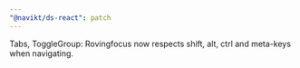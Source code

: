 ```yaml
---
"@navikt/ds-react": patch
---
```


Tabs, ToggleGroup: Rovingfocus now respects shift, alt, ctrl and meta-keys when navigating.
